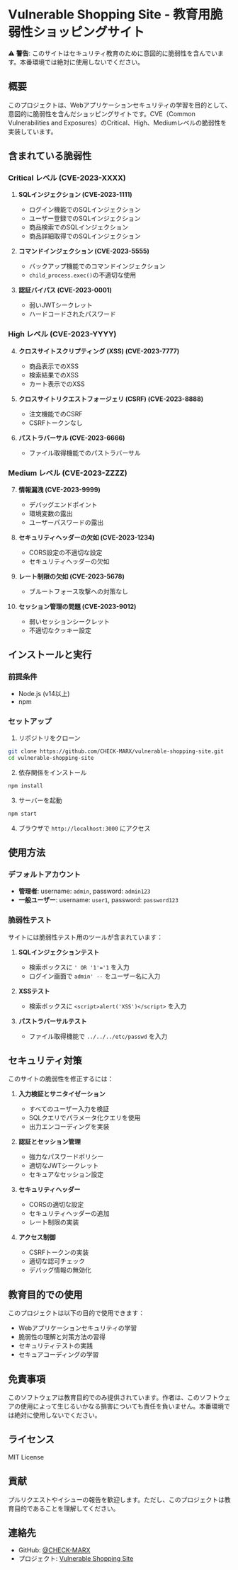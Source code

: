 # Vulnerable Shopping Site - 教育用脆弱性ショッピングサイト

⚠️ **警告**: このサイトはセキュリティ教育のために意図的に脆弱性を含んでいます。本番環境では絶対に使用しないでください。

## 概要

このプロジェクトは、Webアプリケーションセキュリティの学習を目的として、意図的に脆弱性を含んだショッピングサイトです。CVE（Common Vulnerabilities and Exposures）のCritical、High、Mediumレベルの脆弱性を実装しています。

## 含まれている脆弱性

### Critical レベル (CVE-2023-XXXX)

1. **SQLインジェクション (CVE-2023-1111)**
   - ログイン機能でのSQLインジェクション
   - ユーザー登録でのSQLインジェクション
   - 商品検索でのSQLインジェクション
   - 商品詳細取得でのSQLインジェクション

2. **コマンドインジェクション (CVE-2023-5555)**
   - バックアップ機能でのコマンドインジェクション
   - `child_process.exec()`の不適切な使用

3. **認証バイパス (CVE-2023-0001)**
   - 弱いJWTシークレット
   - ハードコードされたパスワード

### High レベル (CVE-2023-YYYY)

4. **クロスサイトスクリプティング (XSS) (CVE-2023-7777)**
   - 商品表示でのXSS
   - 検索結果でのXSS
   - カート表示でのXSS

5. **クロスサイトリクエストフォージェリ (CSRF) (CVE-2023-8888)**
   - 注文機能でのCSRF
   - CSRFトークンなし

6. **パストラバーサル (CVE-2023-6666)**
   - ファイル取得機能でのパストラバーサル

### Medium レベル (CVE-2023-ZZZZ)

7. **情報漏洩 (CVE-2023-9999)**
   - デバッグエンドポイント
   - 環境変数の露出
   - ユーザーパスワードの露出

8. **セキュリティヘッダーの欠如 (CVE-2023-1234)**
   - CORS設定の不適切な設定
   - セキュリティヘッダーの欠如

9. **レート制限の欠如 (CVE-2023-5678)**
   - ブルートフォース攻撃への対策なし

10. **セッション管理の問題 (CVE-2023-9012)**
    - 弱いセッションシークレット
    - 不適切なクッキー設定

## インストールと実行

### 前提条件
- Node.js (v14以上)
- npm

### セットアップ

1. リポジトリをクローン
```bash
git clone https://github.com/CHECK-MARX/vulnerable-shopping-site.git
cd vulnerable-shopping-site
```

2. 依存関係をインストール
```bash
npm install
```

3. サーバーを起動
```bash
npm start
```

4. ブラウザで `http://localhost:3000` にアクセス

## 使用方法

### デフォルトアカウント
- **管理者**: username: `admin`, password: `admin123`
- **一般ユーザー**: username: `user1`, password: `password123`

### 脆弱性テスト

サイトには脆弱性テスト用のツールが含まれています：

1. **SQLインジェクションテスト**
   - 検索ボックスに `' OR '1'='1` を入力
   - ログイン画面で `admin' --` をユーザー名に入力

2. **XSSテスト**
   - 検索ボックスに `<script>alert('XSS')</script>` を入力

3. **パストラバーサルテスト**
   - ファイル取得機能で `../../../etc/passwd` を入力

## セキュリティ対策

このサイトの脆弱性を修正するには：

1. **入力検証とサニタイゼーション**
   - すべてのユーザー入力を検証
   - SQLクエリでパラメータ化クエリを使用
   - 出力エンコーディングを実装

2. **認証とセッション管理**
   - 強力なパスワードポリシー
   - 適切なJWTシークレット
   - セキュアなセッション設定

3. **セキュリティヘッダー**
   - CORSの適切な設定
   - セキュリティヘッダーの追加
   - レート制限の実装

4. **アクセス制御**
   - CSRFトークンの実装
   - 適切な認可チェック
   - デバッグ情報の無効化

## 教育目的での使用

このプロジェクトは以下の目的で使用できます：

- Webアプリケーションセキュリティの学習
- 脆弱性の理解と対策方法の習得
- セキュリティテストの実践
- セキュアコーディングの学習

## 免責事項

このソフトウェアは教育目的でのみ提供されています。作者は、このソフトウェアの使用によって生じるいかなる損害についても責任を負いません。本番環境では絶対に使用しないでください。

## ライセンス

MIT License

## 貢献

プルリクエストやイシューの報告を歓迎します。ただし、このプロジェクトは教育目的であることを理解してください。

## 連絡先

- GitHub: [@CHECK-MARX](https://github.com/CHECK-MARX)
- プロジェクト: [Vulnerable Shopping Site](https://github.com/CHECK-MARX/vulnerable-shopping-site)
